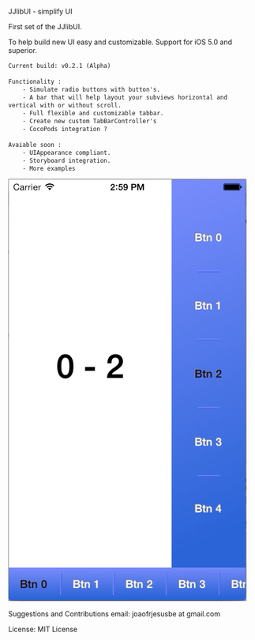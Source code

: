 JJlibUI - simplify UI

First set of the JJlibUI.

To help build new UI easy and customizable.
Support for iOS 5.0 and superior.

	Current build: v0.2.1 (Alpha)

	Functionality :
 		- Simulate radio buttons with button's.
 		- A bar that will help layout your subviews horizontal and vertical with or without scroll.
 		- Full flexible and customizable tabbar.
 		- Create new custom TabBarController's
 		- CocoPods integration ? 		

	Avaiable soon :
		- UIAppearance compliant.
		- Storyboard integration.
		- More examples

![Screenshots](Screenshot.png "Screenshot")

Suggestions and Contributions email: joaofrjesusbe at gmail.com

License: MIT License
